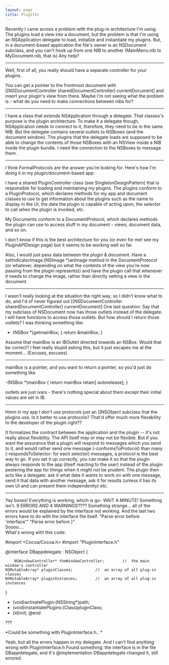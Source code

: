 ```yaml
---
layout: page
title: PlugItIn
---
```




Recently I came across a problem with the plug-in architecture I'm using.
The plugins load a view into a document, but the problem is that I'm using an NSApplication delegate to load, initialize and instantiate my plugins. But, in a document-based application the file's owner is an NSDocument subclass, and you can't hook up from one NIB to another (MainMenu.nib to MyDocument.nib, that is)
Any help?

----

Well, first of all, you really should have a separate controller for your plugins.

You can get a pointer to the frontmost document with     [[NSDocumentController sharedDocumentController] currentDocument] and insert your plugin's view from there. Maybe I'm not seeing what the problem is - what do you need to make connections between nibs for?

----

I have a class that extends NSApplication through a delegate. That classes's purpose is the plugin architecture.
To make it a delegate though, NSApplication needs to connect to it, therefore, they need to be in the same NIB.
But the delegate contains several outlets to NSBoxes (and the document window). The plugins that the delegate loads are supposed to be able to change the contents of those NSBoxes with an NSView inside a NIB inside the plugin bundle.
I need the connection to the NSBoxes to message them.

----

I think FormalProtocols are the answer you're looking for. Here's how I'm doing it in my plugin/document-based app:

I have a shared PluginController class (see SingletonDesignPattern) that is responsible for loading and maintaining my plugins. The plugins conform to a PluginProtocol, which declares methods for my app and document classes to use to get information about the plugins such as the name to display in the UI, the data the plugin is capable of acting upon, the selector to call when the plugin is invoked, etc.

My Documents conform to a DocumentProtocol, which declares methods the plugin can use to access stuff in my document - views, document data, and so on.

I don't know if this is the best architecture for you (or even for me! see my PluginAPIDesign page) but it seems to be working well so far.

Also, I would just pass data between the plugin & document. Have a     setIndicatorImage:(NSImage *)anImage method in the DocumentProtocol (or whatever, depending on what the contents of the view you're now passing from the plugin represents)) and have the plugin call that whenever it needs to change the image, rather than directly setting a view in the document.

----
I wasn't really looking at the situation the right way, so I didn't know what to do, and I'd of never figured out     [[NSDocumentController sharedDocumentController] currentDocument]
One last question:
Say that my subclass of NSDocument now has those outlets instead of the delegate. I will have functions to access those outlets.
But how should I return those outlets?
I was thinking something like:
    
- (NSBox *)getmainBox;
{
    return &mainBox;
}

Assume that mainBox is an IBOutlet directed towards an NSBox.
Would that be correct?
I feel really stupid asking this, but it just escapes me at the moment... (Excuses, excuses)

----

mainBox is a pointer, and you want to return a pointer, so you'd just do something like

    
-(NSBox *)mainBox
{
    return mainBox retain] autorelease];
}


outlets are just ivars - there's nothing special about them except their initial values are set in IB.

----

Hmm in my app I don't use protocols just an [[NSObject subclass that the plugins use. Is it better to use protocols? That'd offer much more flexability to the developer of the plugin right??

 It formalizes the contract between the application and the plugin -- it's not really about flexibility. The API itself may or may not be flexible. But if you want the assurance that a plugin will respond to messages which you send to it, and would rather send one message (-conformsToProtocol) than many (-respondsToSelector: for each selector) messages, a protocol is the best way to go. If you set it up correctly, you can make it so that the plugin always responds to the app (itself reacting to the user) instead of the plugin pestering the app for things when it might not be prudent. The plugin then acts like a delegate: ask it what data it wants to work on with one message, send it that data with another message, ask it for results (unless it has its own UI and can present them independently) etc.

----
Yay boxes! Everything is working, which is go-
WAIT A MINUTE!
Something isn't. 9 ERRORS AND 4 WARNINGS????
Something strange...
all of the errors would be explained by the interface not working. And the last two errors have to do with the interface file itself.
"Parse error before 'interface'"
"Parse error before }"                  
Soooo....                
What's wrong with this code: 
    

#import <Cocoa/Cocoa.h>
#import "PluginInterface.h"

@interface DBappdelegate : NSObject {

        NSWindowController* theWindowController;        //	the main window's controller
	NSMutableArray* pluginClasses;			//	an array of all plug-in classes
	NSMutableArray* pluginInstances;		//	an array of all plug-in instances
}
- (void)activatePlugin:(NSString*)path;
- (void)instantiatePlugins:(Class)pluginClass;
- (id)init;
@end

???

*Could be something with PluginInterface.h.. *

Yeah, but all the errors happen in my delegate. And I can't find anything wrong with PluginInterface.h
Found something: the interface is in the file DBappdelegate, and it's     @implementation DBappdelegate
changed it, still errored.

